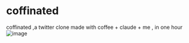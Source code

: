 # coffinated
coffinated ,a twitter clone made with coffee + claude + me , in one hour 
![image](https://github.com/user-attachments/assets/290847b4-a4fe-476c-8733-62da2991ca83)
